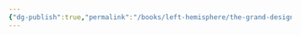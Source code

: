 ```yaml
---
{"dg-publish":true,"permalink":"/books/left-hemisphere/the-grand-design/","dgPassFrontmatter":true,"noteIcon":"","created":"","updated":""}
---
```


